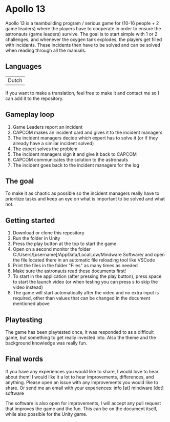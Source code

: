 # Apollo 13

Apollo 13 is a teambuilding program / serious game for (10-16 people + 2 game leaders) where the players have to cooperate in order to ensure the astronauts (game leaders) survive. The goal is to start simple with 1 or 2 challenges, and whenever the oxygen tank explodes, the players get filled with incidents. These incidents then have to be solved and can be solved when reading through all the manuals.

## Languages

|  |
| --- |
| Dutch |

If you want to make a translation, feel free to make it and contact me so I can add it to the repository.

## Gameplay loop

1. Game Leaders report an incident
2. CAPCOM makes an incident card and gives it to the incident managers
3. The incident managers decide which expert has to solve it (or if they already have a similar incident solved)
4. The expert solves the problem
5. The incident managers sign it and give it back to CAPCOM
6. CAPCOM communicates the solution to the astronauts
7. The incident goes back to the incident managers for the log

## The goal

To make it as chaotic as possible so the incident managers really have to prioritize tasks and keep an eye on what is important to be solved and what not.

## Getting started

1. Download or clone this repository
2. Run the folder in Unity
3. Press the play button at the top to start the game
4. Open on a second monitor the folder C:/Users/[username]/AppData/LocalLow/Mindware Software/ and open the file located there in an automatic file reloading tool like VSCode
5. Print the files in the folder "Files" as many times as needed
6. Make sure the astronauts read these documents first!
7. To start in the application (after pressing the play button), press space to start the launch video (or when testing you can press s to skip the video instead)
8. The game will start automatically after the video and no extra input is required, other than values that can be changed in the document mentioned above

## Playtesting

The game has been playtested once, it was responded to as a difficult game, but something to get really invested into. Also the theme and the background knowledge was really fun.

## Final words

If you have any experiences you would like to share, I would love to hear about them! I would like it a lot to hear improvements, differences, and anything. Please open an issue with any improvements you would like to share. Or send me an email with your experiences: info [at] mindware [dot] software

The software is also open for improvements, I will accept any pull request that improves the game and the fun. This can be on the document itself, while also possible for the Unity game.
